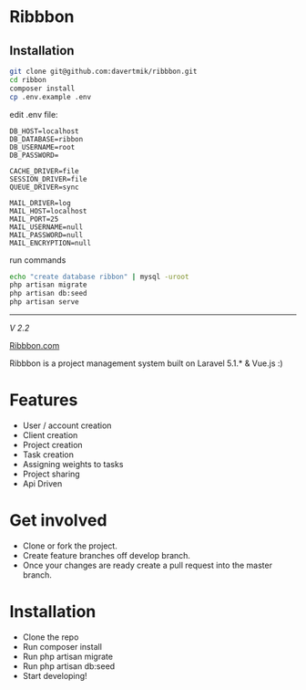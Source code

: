 # Ribbbon


## Installation

```bash
git clone git@github.com:davertmik/ribbbon.git
cd ribbon
composer install
cp .env.example .env
```

edit .env file:

```
DB_HOST=localhost
DB_DATABASE=ribbon
DB_USERNAME=root
DB_PASSWORD=

CACHE_DRIVER=file
SESSION_DRIVER=file
QUEUE_DRIVER=sync

MAIL_DRIVER=log
MAIL_HOST=localhost
MAIL_PORT=25
MAIL_USERNAME=null
MAIL_PASSWORD=null
MAIL_ENCRYPTION=null
```

run commands

```bash
echo "create database ribbon" | mysql -uroot
php artisan migrate
php artisan db:seed
php artisan serve
``` 

---


_V 2.2_


[Ribbbon.com](http://ribbbon.com)

Ribbbon is a project management system built on Laravel 5.1.* & Vue.js :)

# Features
  - User / account creation
  - Client creation
  - Project creation
  - Task creation 
  - Assigning weights to tasks
  - Project sharing
  - Api Driven

# Get involved
  - Clone or fork the project. 
  - Create feature branches off develop branch.
  - Once your changes are ready create a pull request into the master branch.
   
# Installation
 - Clone the repo
 - Run composer install
 - Run php artisan migrate
 - Run php artisan db:seed
 - Start developing!


